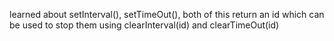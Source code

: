 learned about setInterval(), setTimeOut(), both of this return an id which can be used to stop them using clearInterval(id) and clearTimeOut(id)
